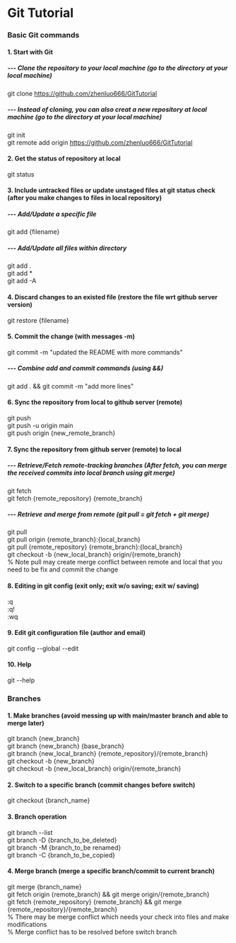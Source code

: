 # Git Tutorial
###  Basic Git commands
#### 1. Start with Git
##### --- Clone the repository to your local machine (go to the directory at your local machine)
git clone https://github.com/zhenluo666/GitTutorial
##### --- Instead of cloning, you can also creat a new repository at local machine (go to the directory at your local machine)
git init  
git remote add origin https://github.com/zhenluo666/GitTutorial  
#### 2. Get the status of repository at local
git status
#### 3. Include untracked files or update unstaged files at git status check (after you make changes to files in local repository)
##### --- Add/Update a specific file
git add {filename}
##### --- Add/Update all files within directory
git add .  
git add *  
git add -A
#### 4. Discard changes to an existed file (restore the file wrt github server version)
git restore {filename}
#### 5. Commit the change (with messages -m)
git commit -m "updated the README with more commands"
##### --- Combine add and commit commands (using &&)
git add . && git commit -m "add more lines"
#### 6. Sync the repository from local to github server (remote)
git push  
git push -u origin main  
git push origin {new_remote_branch}
#### 7. Sync the repository from github server (remote) to local
##### --- Retrieve/Fetch remote-tracking branches (After fetch, you can merge the received commits into local branch using git merge)
git fetch  
git fetch {remote_repository} {remote_branch}
##### --- Retrieve and merge from remote (git pull = git fetch + git merge)
git pull  
git pull origin {remote_branch}:{local_branch}  
git pull {remote_repository} {remote_branch}:{local_branch}  
git checkout -b {new_local_branch} origin/{remote_branch}  
% Note pull may create merge conflict between remote and local that you need to be fix and commit the change
#### 8. Editing in git config (exit only; exit w/o saving; exit w/ saving)
:q  
:q!  
:wq  
#### 9. Edit git configuration file (author and email)
git config --global --edit
#### 10. Help
git --help
### Branches
#### 1. Make branches (avoid messing up with main/master branch and able to merge later)
git branch {new_branch}  
git branch {new_branch} {base_branch}  
git branch {new_local_branch} {remote_repository}/{remote_branch}  
git checkout -b {new_branch}  
git checkout -b {new_local_branch} origin/{remote_branch}  
#### 2. Switch to a specific branch (commit changes before switch)
git checkout {branch_name}
#### 3. Branch operation
git branch --list  
git branch -D {branch_to_be_deleted}  
git branch -M {branch_to_be renamed}  
git branch -C {branch_to_be_copied}
#### 4. Merge branch (merge a specific branch/commit to current branch)
git merge {branch_name}  
git fetch origin {remote_branch} && git merge origin/{remote_branch}  
git fetch {remote_repository} {remote_branch} && git merge {remote_repository}/{remote_branch}  
% There may be merge conflict which needs your check into files and make modifications  
% Merge conflict has to be resolved before switch branch



